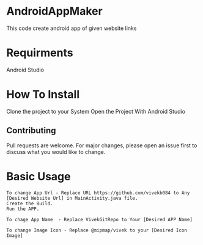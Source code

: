 # AndroidAppMaker
This code create android app of given website links

# Requirments 
Android Studio

# How To Install
Clone the project to your System
Open the Project With Android Studio

## Contributing
Pull requests are welcome. For major changes, please open an issue first to discuss what you would like to change.

# Basic Usage
```
To change App Url - Replace URL https://github.com/vivekb084 to Any [Desired Website Url] in MainActivity.java file.
Create the Build.
Run the APP.

To chage App Name  - Replace VivekGitRepo to Your [Desired APP Name]

To change Image Icon - Replace @mipmap/vivek to your [Desired Icon Image] 

```
